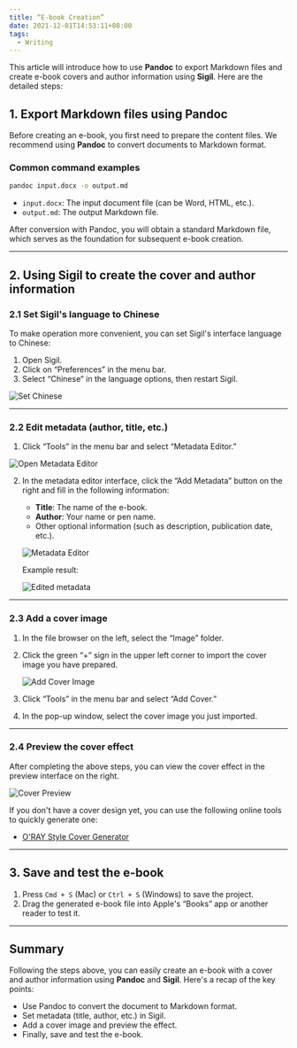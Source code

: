 ```yaml
---
title: “E-book Creation”
date: 2021-12-01T14:53:11+08:00
tags:
  - Writing
---
```


This article will introduce how to use **Pandoc** to export Markdown files and create e-book covers and author information using **Sigil**. Here are the detailed steps:

## 1. Export Markdown files using Pandoc

Before creating an e-book, you first need to prepare the content files. We recommend using **Pandoc** to convert documents to Markdown format.

### Common command examples

```bash
pandoc input.docx -o output.md
```

- `input.docx`: The input document file (can be Word, HTML, etc.).
- `output.md`: The output Markdown file.

After conversion with Pandoc, you will obtain a standard Markdown file, which serves as the foundation for subsequent e-book creation.

---

## 2. Using Sigil to create the cover and author information

### 2.1 Set Sigil's language to Chinese

To make operation more convenient, you can set Sigil's interface language to Chinese:

1. Open Sigil.
2. Click on “Preferences” in the menu bar.
3. Select “Chinese” in the language options, then restart Sigil.

![Set Chinese](https://pic2.zhimg.com/80/v2-0c9dda859335efbf7437236773c661f5_1440w.webp)

---

### 2.2 Edit metadata (author, title, etc.)

1. Click “Tools” in the menu bar and select “Metadata Editor.”

![Open Metadata Editor](https://pic1.zhimg.com/80/v2-32d42d713ae5dff16ca6c61dab9c6d10_1440w.webp)

2. In the metadata editor interface, click the “Add Metadata” button on the right and fill in the following information:  
   - **Title**: The name of the e-book.  
   - **Author**: Your name or pen name.  
   - Other optional information (such as description, publication date, etc.).

   ![Metadata Editor](https://pic1.zhimg.com/80/v2-53b428d58915ba9078bb0a2c3cd3076c_1440w.webp)

   Example result:

   ![Edited metadata](https://pic3.zhimg.com/80/v2-59dd09a60aa5cbdba51a508ab45d7aae_1440w.webp)

---

### 2.3 Add a cover image

1. In the file browser on the left, select the “Image” folder.
2. Click the green “+” sign in the upper left corner to import the cover image you have prepared.

   ![Add Cover Image](https://pic3.zhimg.com/80/v2-28ce5e5101665ddadfe3371d64061a82_1440w.webp)

3. Click “Tools” in the menu bar and select “Add Cover.”
4. In the pop-up window, select the cover image you just imported.

---

### 2.4 Preview the cover effect

After completing the above steps, you can view the cover effect in the preview interface on the right.

![Cover Preview](https://pic4.zhimg.com/80/v2-7e8ccc8f040e88d0b38bf01d02e08fff_1440w.webp)

If you don't have a cover design yet, you can use the following online tools to quickly generate one:

- [O'RAY Style Cover Generator](https://orly.nanmu.me/)

---

## 3. Save and test the e-book

1. Press `Cmd + S` (Mac) or `Ctrl + S` (Windows) to save the project.
2. Drag the generated e-book file into Apple's “Books” app or another reader to test it.

---

## Summary

Following the steps above, you can easily create an e-book with a cover and author information using **Pandoc** and **Sigil**. Here's a recap of the key points:

- Use Pandoc to convert the document to Markdown format.
- Set metadata (title, author, etc.) in Sigil.
- Add a cover image and preview the effect.
- Finally, save and test the e-book.